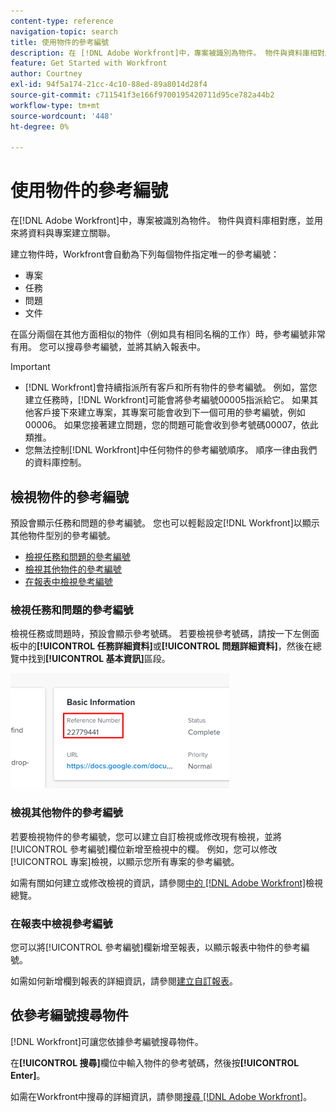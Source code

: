 ```yaml
---
content-type: reference
navigation-topic: search
title: 使用物件的參考編號
description: 在 [!DNL Adobe Workfront]中，專案被識別為物件。 物件與資料庫相對應，並用來將資料與專案建立關聯。 在區分兩個在其他方面相似的物件（例如具有相同名稱的工作）時，參考編號非常有用。 您可以搜尋參考編號，並將其納入報表中。
feature: Get Started with Workfront
author: Courtney
exl-id: 94f5a174-21cc-4c10-88ed-89a8014d28f4
source-git-commit: c711541f3e166f9700195420711d95ce782a44b2
workflow-type: tm+mt
source-wordcount: '448'
ht-degree: 0%

---
```


# 使用物件的參考編號

在[!DNL Adobe Workfront]中，專案被識別為物件。 物件與資料庫相對應，並用來將資料與專案建立關聯。

建立物件時，Workfront會自動為下列每個物件指定唯一的參考編號：

* 專案
* 任務
* 問題
* 文件

在區分兩個在其他方面相似的物件（例如具有相同名稱的工作）時，參考編號非常有用。 您可以搜尋參考編號，並將其納入報表中。

>[!IMPORTANT]
>
>* [!DNL Workfront]會持續指派所有客戶和所有物件的參考編號。 例如，當您建立任務時，[!DNL Workfront]可能會將參考編號00005指派給它。 如果其他客戶接下來建立專案，其專案可能會收到下一個可用的參考編號，例如00006。 如果您接著建立問題，您的問題可能會收到參考號碼00007，依此類推。
>* 您無法控制[!DNL Workfront]中任何物件的參考編號順序。 順序一律由我們的資料庫控制。
>



## 檢視物件的參考編號

預設會顯示任務和問題的參考編號。 您也可以輕鬆設定[!DNL Workfront]以顯示其他物件型別的參考編號。

* [檢視任務和問題的參考編號](#view-reference-numbers-for-tasks-and-issues)
* [檢視其他物件的參考編號](#view-reference-numbers-for-other-objects)
* [在報表中檢視參考編號](#view-reference-numbers-in-reports)

### 檢視任務和問題的參考編號

檢視任務或問題時，預設會顯示參考號碼。  若要檢視參考號碼，請按一下左側面板中的&#x200B;**[!UICONTROL 任務詳細資料]**&#x200B;或&#x200B;**[!UICONTROL 問題詳細資料]**，然後在總覽中找到&#x200B;**[!UICONTROL 基本資訊]**&#x200B;區段。

![參考號碼](assets/reference-number-nwe-350x184.png)

### 檢視其他物件的參考編號

若要檢視物件的參考編號，您可以建立自訂檢視或修改現有檢視，並將[!UICONTROL 參考編號]欄位新增至檢視中的欄。 例如，您可以修改[!UICONTROL 專案]檢視，以顯示您所有專案的參考編號。

如需有關如何建立或修改檢視的資訊，請參閱[中的 [!DNL Adobe Workfront]](../../../reports-and-dashboards/reports/reporting-elements/views-overview.md)檢視總覽。

### 在報表中檢視參考編號

您可以將[!UICONTROL 參考編號]欄新增至報表，以顯示報表中物件的參考編號。

如需如何新增欄到報表的詳細資訊，請參閱[建立自訂報表](../../../reports-and-dashboards/reports/creating-and-managing-reports/create-custom-report.md)。

## 依參考編號搜尋物件

[!DNL Workfront]可讓您依據參考編號搜尋物件。

在&#x200B;**[!UICONTROL 搜尋]**&#x200B;欄位中輸入物件的參考號碼，然後按&#x200B;**[!UICONTROL Enter]**。

如需在Workfront中搜尋的詳細資訊，請參閱[搜尋 [!DNL Adobe Workfront]](../../../workfront-basics/navigate-workfront/search/search-workfront.md)。
